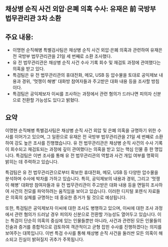 ## 채상병 순직 사건 외압·은폐 의혹 수사: 유재은 前 국방부 법무관리관 3차 소환

## 주요 내용:
*   이명현 순직해병 특별검사팀은 채상병 순직 사건 외압·은폐 의혹과 관련하여 유재은 전 국방부 법무관리관을 21일 세 번째로 소환 조사했다.
*   유 전 법무관리관은 채상병 순직 사건 수사 기록 회수 및 재검토 과정에 관여했다는 의혹을 받고 있다.
*   특검팀은 유 전 법무관리관의 휴대전화, 메모, USB 등 압수물을 토대로 공익제보 내용과 경위, '멋쟁이 해병' 대화방 참여자들과 주고받은 대화 내용 등을 조사할 방침이다.
*   특검팀은 공익제보자 이씨를 조사하는 과정에서 관련 혐의가 드러나면 피의자 신분으로 전환할 가능성도 있다고 밝혔다.

## 요약

이명현 순직해병 특별검사팀은 채상병 순직 사건 외압 및 은폐 의혹을 규명하기 위한 수사를 이어가고 있으며, 그 일환으로 유재은 전 국방부 법무관리관을 21일 세 번째로 소환하여 강도 높은 조사를 진행했습니다. 유 전 법무관리관은 채상병 순직 사건의 수사 기록이 회수되고 재검토되는 과정에 깊이 관여했다는 의혹을 받고 있는 핵심 인물 중 한 명입니다. 특검팀은 이번 조사를 통해 유 전 법무관리관의 역할과 사건 개입 여부를 명확히 밝히는 데 주력하고 있습니다.

특검팀은 유 전 법무관리관으로부터 확보한 휴대전화, 메모, USB 등 다양한 압수물을 분석하며 수사에 박차를 가하고 있습니다. 특히, 공익제보의 내용과 경위, 그리고 '멋쟁이 해병' 대화방 참여자들과 유 전 법무관리관이 주고받은 대화 내용 등을 면밀히 조사하여 사건의 전모를 파악하려는 움직임을 보이고 있습니다. 이러한 디지털 포렌식 자료들은 의혹의 실체를 규명하는 데 중요한 증거가 될 것으로 예상됩니다.

또한, 특검팀은 공익제보자 이씨에 대한 조사도 병행하고 있으며, 이씨에 대한 조사 과정에서 관련 혐의가 드러날 경우 피의자 신분으로 전환할 가능성도 열어두고 있습니다. 이는 특검이 단순히 의혹의 중심에 있는 인물들뿐만 아니라, 사건과 관련된 모든 인물들의 진술과 증거를 종합적으로 검토하여 객관적이고 균형 잡힌 수사를 진행하겠다는 의지를 보여주는 대목입니다. 이번 특검 수사를 통해 채상병 순직 사건을 둘러싼 모든 의혹이 해소되고 진실이 밝혀질지 귀추가 주목됩니다.